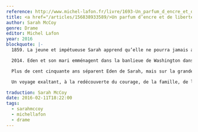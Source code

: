 ```yaml
---
reference: http://www.michel-lafon.fr/livre/1693-Un_parfum_d_encre_et_de_liberte.html
title: <a href="/articles/156838933589/>Un parfum d’encre et de liberté (The Mapmaker’s Children)</a>
author: Sarah McCoy
genre: Drame
editor: Michel Lafon
year: 2016
blockquote: |-
  1859. La jeune et impétueuse Sarah apprend qu’elle ne pourra jamais avoir d’enfant. Mais comment trouver un sens à sa vie dans ce monde régi par les hommes ? Comment trouver sa place quand on est la fille de John Brown, célèbre abolitionniste qui aide des esclaves à fuir ?

  2014. Eden et son mari emménagent dans la banlieue de Washington dans l’espoir de sauver leur mariage et fonder enfin une famille. En explorant sa nouvelle demeure, la jeune femme découvre une tête de poupée ancienne. Que signifient les mystérieuses lignes qui la recouvrent ?

  Plus de cent cinquante ans séparent Eden de Sarah, mais sur la grande carte du monde et de l’Histoire, les destins de ces deux femmes se rejoignent en plus d’un point.

  Un voyage exaltant, à la redécouverte du courage, de la famille, de l’amour et de l’héritage.

traduction: Sarah McCoy
date: 2016-02-11T18:22:00
tags:
  - sarahmccoy
  - michellafon
  - drame
---
```

